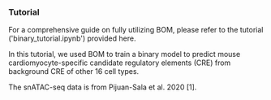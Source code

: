 ### Tutorial

For a comprehensive guide on fully utilizing BOM, please refer to the tutorial ('binary_tutorial.ipynb') provided here.

In this tutorial, we used BOM to train a binary model to predict mouse cardiomyocyte-specific candidate regulatory elements (CRE) from background CRE of other 16 cell types. 

The snATAC-seq data is from Pijuan-Sala et al. 2020 [1].
